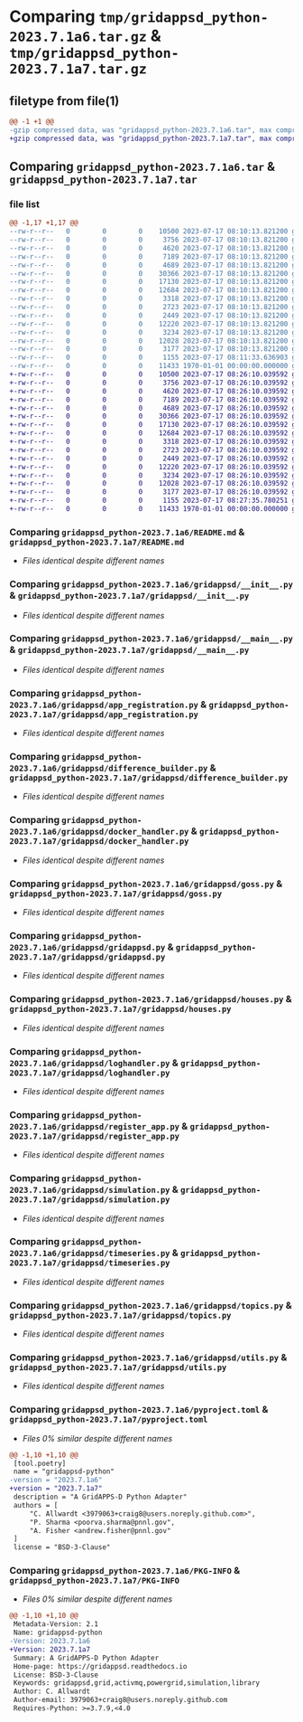 # Comparing `tmp/gridappsd_python-2023.7.1a6.tar.gz` & `tmp/gridappsd_python-2023.7.1a7.tar.gz`

## filetype from file(1)

```diff
@@ -1 +1 @@
-gzip compressed data, was "gridappsd_python-2023.7.1a6.tar", max compression
+gzip compressed data, was "gridappsd_python-2023.7.1a7.tar", max compression
```

## Comparing `gridappsd_python-2023.7.1a6.tar` & `gridappsd_python-2023.7.1a7.tar`

### file list

```diff
@@ -1,17 +1,17 @@
--rw-r--r--   0        0        0    10500 2023-07-17 08:10:13.821200 gridappsd_python-2023.7.1a6/README.md
--rw-r--r--   0        0        0     3756 2023-07-17 08:10:13.821200 gridappsd_python-2023.7.1a6/gridappsd/__init__.py
--rw-r--r--   0        0        0     4620 2023-07-17 08:10:13.821200 gridappsd_python-2023.7.1a6/gridappsd/__main__.py
--rw-r--r--   0        0        0     7189 2023-07-17 08:10:13.821200 gridappsd_python-2023.7.1a6/gridappsd/app_registration.py
--rw-r--r--   0        0        0     4689 2023-07-17 08:10:13.821200 gridappsd_python-2023.7.1a6/gridappsd/difference_builder.py
--rw-r--r--   0        0        0    30366 2023-07-17 08:10:13.821200 gridappsd_python-2023.7.1a6/gridappsd/docker_handler.py
--rw-r--r--   0        0        0    17130 2023-07-17 08:10:13.821200 gridappsd_python-2023.7.1a6/gridappsd/goss.py
--rw-r--r--   0        0        0    12684 2023-07-17 08:10:13.821200 gridappsd_python-2023.7.1a6/gridappsd/gridappsd.py
--rw-r--r--   0        0        0     3318 2023-07-17 08:10:13.821200 gridappsd_python-2023.7.1a6/gridappsd/houses.py
--rw-r--r--   0        0        0     2723 2023-07-17 08:10:13.821200 gridappsd_python-2023.7.1a6/gridappsd/loghandler.py
--rw-r--r--   0        0        0     2449 2023-07-17 08:10:13.821200 gridappsd_python-2023.7.1a6/gridappsd/register_app.py
--rw-r--r--   0        0        0    12220 2023-07-17 08:10:13.821200 gridappsd_python-2023.7.1a6/gridappsd/simulation.py
--rw-r--r--   0        0        0     3234 2023-07-17 08:10:13.821200 gridappsd_python-2023.7.1a6/gridappsd/timeseries.py
--rw-r--r--   0        0        0    12028 2023-07-17 08:10:13.821200 gridappsd_python-2023.7.1a6/gridappsd/topics.py
--rw-r--r--   0        0        0     3177 2023-07-17 08:10:13.821200 gridappsd_python-2023.7.1a6/gridappsd/utils.py
--rw-r--r--   0        0        0     1155 2023-07-17 08:11:33.636903 gridappsd_python-2023.7.1a6/pyproject.toml
--rw-r--r--   0        0        0    11433 1970-01-01 00:00:00.000000 gridappsd_python-2023.7.1a6/PKG-INFO
+-rw-r--r--   0        0        0    10500 2023-07-17 08:26:10.039592 gridappsd_python-2023.7.1a7/README.md
+-rw-r--r--   0        0        0     3756 2023-07-17 08:26:10.039592 gridappsd_python-2023.7.1a7/gridappsd/__init__.py
+-rw-r--r--   0        0        0     4620 2023-07-17 08:26:10.039592 gridappsd_python-2023.7.1a7/gridappsd/__main__.py
+-rw-r--r--   0        0        0     7189 2023-07-17 08:26:10.039592 gridappsd_python-2023.7.1a7/gridappsd/app_registration.py
+-rw-r--r--   0        0        0     4689 2023-07-17 08:26:10.039592 gridappsd_python-2023.7.1a7/gridappsd/difference_builder.py
+-rw-r--r--   0        0        0    30366 2023-07-17 08:26:10.039592 gridappsd_python-2023.7.1a7/gridappsd/docker_handler.py
+-rw-r--r--   0        0        0    17130 2023-07-17 08:26:10.039592 gridappsd_python-2023.7.1a7/gridappsd/goss.py
+-rw-r--r--   0        0        0    12684 2023-07-17 08:26:10.039592 gridappsd_python-2023.7.1a7/gridappsd/gridappsd.py
+-rw-r--r--   0        0        0     3318 2023-07-17 08:26:10.039592 gridappsd_python-2023.7.1a7/gridappsd/houses.py
+-rw-r--r--   0        0        0     2723 2023-07-17 08:26:10.039592 gridappsd_python-2023.7.1a7/gridappsd/loghandler.py
+-rw-r--r--   0        0        0     2449 2023-07-17 08:26:10.039592 gridappsd_python-2023.7.1a7/gridappsd/register_app.py
+-rw-r--r--   0        0        0    12220 2023-07-17 08:26:10.039592 gridappsd_python-2023.7.1a7/gridappsd/simulation.py
+-rw-r--r--   0        0        0     3234 2023-07-17 08:26:10.039592 gridappsd_python-2023.7.1a7/gridappsd/timeseries.py
+-rw-r--r--   0        0        0    12028 2023-07-17 08:26:10.039592 gridappsd_python-2023.7.1a7/gridappsd/topics.py
+-rw-r--r--   0        0        0     3177 2023-07-17 08:26:10.039592 gridappsd_python-2023.7.1a7/gridappsd/utils.py
+-rw-r--r--   0        0        0     1155 2023-07-17 08:27:35.780251 gridappsd_python-2023.7.1a7/pyproject.toml
+-rw-r--r--   0        0        0    11433 1970-01-01 00:00:00.000000 gridappsd_python-2023.7.1a7/PKG-INFO
```

### Comparing `gridappsd_python-2023.7.1a6/README.md` & `gridappsd_python-2023.7.1a7/README.md`

 * *Files identical despite different names*

### Comparing `gridappsd_python-2023.7.1a6/gridappsd/__init__.py` & `gridappsd_python-2023.7.1a7/gridappsd/__init__.py`

 * *Files identical despite different names*

### Comparing `gridappsd_python-2023.7.1a6/gridappsd/__main__.py` & `gridappsd_python-2023.7.1a7/gridappsd/__main__.py`

 * *Files identical despite different names*

### Comparing `gridappsd_python-2023.7.1a6/gridappsd/app_registration.py` & `gridappsd_python-2023.7.1a7/gridappsd/app_registration.py`

 * *Files identical despite different names*

### Comparing `gridappsd_python-2023.7.1a6/gridappsd/difference_builder.py` & `gridappsd_python-2023.7.1a7/gridappsd/difference_builder.py`

 * *Files identical despite different names*

### Comparing `gridappsd_python-2023.7.1a6/gridappsd/docker_handler.py` & `gridappsd_python-2023.7.1a7/gridappsd/docker_handler.py`

 * *Files identical despite different names*

### Comparing `gridappsd_python-2023.7.1a6/gridappsd/goss.py` & `gridappsd_python-2023.7.1a7/gridappsd/goss.py`

 * *Files identical despite different names*

### Comparing `gridappsd_python-2023.7.1a6/gridappsd/gridappsd.py` & `gridappsd_python-2023.7.1a7/gridappsd/gridappsd.py`

 * *Files identical despite different names*

### Comparing `gridappsd_python-2023.7.1a6/gridappsd/houses.py` & `gridappsd_python-2023.7.1a7/gridappsd/houses.py`

 * *Files identical despite different names*

### Comparing `gridappsd_python-2023.7.1a6/gridappsd/loghandler.py` & `gridappsd_python-2023.7.1a7/gridappsd/loghandler.py`

 * *Files identical despite different names*

### Comparing `gridappsd_python-2023.7.1a6/gridappsd/register_app.py` & `gridappsd_python-2023.7.1a7/gridappsd/register_app.py`

 * *Files identical despite different names*

### Comparing `gridappsd_python-2023.7.1a6/gridappsd/simulation.py` & `gridappsd_python-2023.7.1a7/gridappsd/simulation.py`

 * *Files identical despite different names*

### Comparing `gridappsd_python-2023.7.1a6/gridappsd/timeseries.py` & `gridappsd_python-2023.7.1a7/gridappsd/timeseries.py`

 * *Files identical despite different names*

### Comparing `gridappsd_python-2023.7.1a6/gridappsd/topics.py` & `gridappsd_python-2023.7.1a7/gridappsd/topics.py`

 * *Files identical despite different names*

### Comparing `gridappsd_python-2023.7.1a6/gridappsd/utils.py` & `gridappsd_python-2023.7.1a7/gridappsd/utils.py`

 * *Files identical despite different names*

### Comparing `gridappsd_python-2023.7.1a6/pyproject.toml` & `gridappsd_python-2023.7.1a7/pyproject.toml`

 * *Files 0% similar despite different names*

```diff
@@ -1,10 +1,10 @@
 [tool.poetry]
 name = "gridappsd-python"
-version = "2023.7.1a6"
+version = "2023.7.1a7"
 description = "A GridAPPS-D Python Adapter"
 authors = [
     "C. Allwardt <3979063+craig8@users.noreply.github.com>",
     "P. Sharma <poorva.sharma@pnnl.gov",
     "A. Fisher <andrew.fisher@pnnl.gov"
 ]
 license = "BSD-3-Clause"
```

### Comparing `gridappsd_python-2023.7.1a6/PKG-INFO` & `gridappsd_python-2023.7.1a7/PKG-INFO`

 * *Files 0% similar despite different names*

```diff
@@ -1,10 +1,10 @@
 Metadata-Version: 2.1
 Name: gridappsd-python
-Version: 2023.7.1a6
+Version: 2023.7.1a7
 Summary: A GridAPPS-D Python Adapter
 Home-page: https://gridappsd.readthedocs.io
 License: BSD-3-Clause
 Keywords: gridappsd,grid,activmq,powergrid,simulation,library
 Author: C. Allwardt
 Author-email: 3979063+craig8@users.noreply.github.com
 Requires-Python: >=3.7.9,<4.0
```

